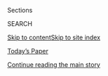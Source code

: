 <div id="app">

<div>

<div class="NYTAppHideMasthead css-1r6wvpq e1suatyy0">

<div class="section css-ui9rw0 e1suatyy2">

<div class="css-eph4ug er09x8g0">

<div class="css-6n7j50">

</div>

<span class="css-1dv1kvn">Sections</span>

<div class="css-10488qs">

<span class="css-1dv1kvn">SEARCH</span>

</div>

[Skip to content](#site-content)[Skip to site
index](#site-index)

</div>

<div class="css-10698na e1huz5gh0">

</div>

</div>

<div id="masthead-bar-one" class="section hasLinks css-15hmgas e1csuq9d3">

<div class="css-uqyvli e1csuq9d0">

</div>

<div class="css-1uqjmks e1csuq9d1">

</div>

<div class="css-9e9ivx">

[](https://myaccount.nytimes.com/auth/login?response_type=cookie&client_id=vi)

</div>

<div class="css-1bvtpon e1csuq9d2">

[Today’s Paper](https://www.nytimes.com/section/todayspaper)

</div>

</div>

</div>

</div>

<div data-aria-hidden="false">

<div id="site-content" data-role="main">

<div id="top-wrapper" class="css-15p45cc eaca97t0" type="top">

<div id="top-slug" class="css-19x0jxb eaca97t1" hidden="">

Advertisement

</div>

[Continue reading the main
story](#after-top)

<div class="ad top-wrapper" style="text-align:center;height:100%;display:block;min-height:90px">

<div id="top" class="place-ad" data-position="top" data-size-key="top">

</div>

</div>

<div id="after-top">

</div>

</div>

<div id="reviews" class="section css-15h4p1b e9abtgs0" itemscope="" itemtype="http://schema.org/CollectionPage">

<div class="css-1j21atc e1svk9qx1">

<div class="css-fmiefx e1svk9qx2">

### <span class="css-hue6tr ezz4tcd1">[Food](/dining)</span>

</div>

<div class="css-1hk7r2m eu54l5x0">

<div id="sponsor-wrapper" class="css-7a1pgi eaca97t0" type="sponsor" hidden="">

<div id="sponsor-slug" class="css-1l4mleb eaca97t1" hidden="">

Supported by

</div>

[Continue reading the main
story](#after-sponsor)

<div id="sponsor" class="ad sponsor-wrapper" style="text-align:left;height:100%;display:block">

</div>

<div id="after-sponsor">

</div>

</div>

</div>

<div class="css-nfcc9b e1svk9qx3">

<div class="css-vl9dhg e1svk9qx5">

<div class="css-1nrhkj6 e1svk9qx6">

# Restaurant Search

</div>

## <span>Pete Wells, our restaurant critic; Ligaya Mishan, the author of the Hungry City column; and other New York Times critics review New York restaurants, from four-star dining rooms to neighborhood joints.</span>

</div>

</div>

</div>

<div class="css-2l23f0 e1o5byef0">

<div class="css-1nggayj">

</div>

<div class="css-1f3p6gt">

<div class="css-kzqodk">

<div class="css-f9c2pw">

<div class="css-1dv1kvn">

Search

</div>

<div class="css-19v42ty">

</div>

</div>

</div>

<div class="css-1pqfwio">

<div class="css-1ul8wr8">

<div class="css-qoatwh">

Select RatingRating──★★★★ (Extraordinary)★★★ (Excellent)★★ (Very Good)★
(Good)SatisfactoryFairPoorNot Rated

<div class="arrow css-26t3oo">

<div class="css-1p1i8er">

</div>

</div>

</div>

<div class="css-qoatwh">

Select NeighborhoodNeighborhood──Battery Park
CityChelseaChinatownClintonEast HarlemEast VillageFinancial
DistrictFlatironGramercy ParkGreenwich VillageHarlemHudson SquareHudson
YardsInwoodKips BayKoreatownLittle ItalyLower East SideMeatpacking
DistrictMidtownMidtown EastMidtown SouthMidtown WestMorningside
HeightsMurray HillNoHoNolitaNoMadSoHoSutton PlaceTimes Square Theatre
DistrictTriBeCaUnion SquareUpper East SideUpper West SideWashington
HeightsWest VillageYorkvilleBedford-StuyvesantBensonhurstBoerum
HillBorough ParkBrighton BeachBrooklyn HeightsBushwickCarroll
GardensClinton HillCobble HillColumbia Street Waterfront DistrictConey
IslandCrown HeightsDitmasDowntown BrooklynEast WilliamsburgFort
GreeneFulton FerryGowanusGravesendGreenpointGreenwood HeightsMidwoodMill
BasinPark SlopePark Slope NorthPark Slope SouthProspect HeightsRed
HookSheepshead BaySunset ParkVinegar HillWilliamsburgWindsor
TerraceArverneAstoriaBay RidgeBaysideBelmontCollege
PointCoronaDitmarsElmhurstFloral ParkFlushingForest HillsHunts Point -
LongwoodJackson HeightsJamaica HillsLong Island CityMaspethMiddle
VillageRidgewoodSouth Ozone ParkSteinwaySunnysideThe
RockawaysWoodsideCity IslandConcourseFairmont - Claremont VillageFordham
HeightsKingsbridgeKingsbridge HeightsLongwoodMelroseMorris ParkNorth New
YorkNorwoodParkchesterSoundviewRosebankStapletonTompkinsville

<div class="arrow css-26t3oo">

<div class="css-1p1i8er">

</div>

</div>

</div>

<div class="css-qoatwh">

Select PricePrice──$$$$ (very expensive)$$$ (expensive)$$ (moderate)$
(inexpensive)

<div class="arrow css-26t3oo">

<div class="css-1p1i8er">

</div>

</div>

</div>

<div class="css-qoatwh">

Select
CuisineCuisine──AfghanAfricanAmericanArgentinianAsianAustralianAustrianBakery/Baked
GoodsBangladeshiBarbecueBelgianBistrosBrazilianCafesCajunCanadianCaribbeanChineseCocktail
BarsCoffee ShopsCreoleDeliDessertsDim SumDinersEastern European
EnglishEthiopianEuropeanFast FoodFrenchGermanGreekHamburgersHawaiianHot
DogsIndianIndonesianIrishItalianJapaneseKoreanKosherLatinLatin
AmericanMalaysianMediterraneanMexicanMiddle EasternModernistMoroccanNew
AmericanNew
ZealanderNoodlesPakistaniPhilippinePizzaPolishPortugueseRussianSaladsSandwichesScandinavianScottishSeafoodSmall
PlatesSoutheast AsianSouthernSouthwesternSpanishSri LankanSteak
HousesSushiTaiwaneseTapasTea
ShopsTex-MexThaiThemeTibetanTurkishUkrainianVeganVegetarianVietnameseWine
Bars

<div class="css-26t3oo">

<div class="css-1p1i8er">

</div>

</div>

</div>

</div>

<div class="css-eivoa1">

<span class="css-9n3bbc">NYT Critic’s
Pick</span>

</div>

</div>

## Latest Articles

### <span>Results</span> <span></span><span class="css-b1qqm4"> </span><span class="css-w2osyu">sorted by </span>

<div>

Select sort
    ordernewestoldest

<div class="arrow css-1k9o0us">

<div class="css-1ruzouy">

</div>

</div>

</div>

</div>

<div class="css-83v3fy">

<div class="css-1wl2ztb">

1.  
    
    <div class="css-102xbk1">
    
    [](https://www.nytimes.com/2020/03/12/dining/el-encebollado-de-rossy-review.html)
    
    <div class="css-xta72u">
    
    ## El Encebollado de Rossy
    
      - <span class="css-9n3bbc">NYT Critic’s Pick</span>
      - Latin American
      - $
      - Bushwick
    
    El Encebollado de Rossy serves homey and expertly prepared versions
    of coastal Ecuadorean specialties. On the weekends, the chef and
    co-owner Rossy Alarcón arrives at 4 a.m. to begin making stock for
    her encebollado, a fish soup thickened with yuca and garnished with
    paper-thin slices of red onion.
    
    By <span class="css-1lejymi">Marian
    Bull</span>
    
    </div>
    
    <div class="css-a2kzeo">
    
    ![](https://static01.nyt.com/images/2020/03/12/dining/12HUNGRY-ENCB-slide-MKZM/12HUNGRY-ENCB-slide-MKZM-mediumThreeByTwo210.jpg)
    
    </div>
    
    </div>
    
    March 12, 2020
    
      - [Read
        Review](https://www.nytimes.com/2020/03/12/dining/el-encebollado-de-rossy-review.html?rref=collection%2Fcollection%2Frestaurant-guide)

2.  
    
    <div class="css-102xbk1">
    
    [](https://www.nytimes.com/2020/03/10/dining/pastrami-masters-review-pete-wells.html)
    
    <div class="css-xta72u">
    
    ## Pastrami Masters
    
      - <span class="css-9n3bbc">NYT Critic’s
        Pick</span>
      - <span class="css-m4qchi" itemprop="reviewRating" itemtype="http://schema.org/Rating"></span>
        <span class="css-1dv1kvn">1 star</span>
      - Deli, Middle Eastern
      - $
      - East Williamsburg
    
    Pastrami Masters is perhaps the city’s only halal Jewish deli with a
    sideline in Lebanese cuisine. The corned beef, pastrami and braised
    brisket are nearly identical to the ones at David’s Brisket House in
    Bedford-Stuyvesant, which has the same owners.
    
    By <span class="css-1lejymi">Pete
    Wells</span>
    
    </div>
    
    <div class="css-a2kzeo">
    
    ![](https://static01.nyt.com/images/2020/03/11/dining/10REST-WAFA-slide-0V29/10REST-WAFA-slide-0V29-mediumThreeByTwo210.jpg)
    
    </div>
    
    </div>
    
    March 10, 2020
    
      - [Read
        Review](https://www.nytimes.com/2020/03/10/dining/pastrami-masters-review-pete-wells.html?rref=collection%2Fcollection%2Frestaurant-guide)

3.  
    
    <div class="css-102xbk1">
    
    [](https://www.nytimes.com/2020/03/05/dining/rice-and-miso-review-onigiri.html)
    
    <div class="css-xta72u">
    
    ## Rice & Miso
    
      - Japanese
      - $
      - Boerum Hill
    
    At this counter-service restaurant in Boerum Hill, Brooklyn, which
    opened in 2017, the owner Mika Hatsushima uses brown rice and
    organic ingredients for a healthier take on the comfort food she ate
    as a child in Tokyo.
    
    By <span class="css-1lejymi">Mahira
    Rivers</span>
    
    </div>
    
    <div class="css-a2kzeo">
    
    ![](https://static01.nyt.com/images/2020/03/05/dining/05HUNGRY-RICE-slide-IA58/05HUNGRY-RICE-slide-IA58-mediumThreeByTwo210.jpg)
    
    </div>
    
    </div>
    
    March 5, 2020
    
      - [Read
        Review](https://www.nytimes.com/2020/03/05/dining/rice-and-miso-review-onigiri.html?rref=collection%2Fcollection%2Frestaurant-guide)

4.  
    
    <div class="css-102xbk1">
    
    [](https://www.nytimes.com/2020/03/03/dining/le-crocodile-review-pete-wells.html)
    
    <div class="css-xta72u">
    
    ## Le Crocodile
    
      - <span class="css-9n3bbc">NYT Critic’s
        Pick</span>
      - <span class="css-m4qchi" itemprop="reviewRating" itemtype="http://schema.org/Rating"></span>
        <span class="css-1dv1kvn">3 star</span>
      - French
      - $$$
      - Williamsburg
    
    The menu at Jake Leiber and Aidan O’Neal’s second restaurant is
    long, with so many dishes you’re not quite sure at first whether two
    chefs whose best-known creation is a pancake will be able to keep
    up. They do that and then some.
    
    By <span class="css-1lejymi">Pete
    Wells</span>
    
    </div>
    
    <div class="css-a2kzeo">
    
    ![](https://static01.nyt.com/images/2020/03/04/dining/03REST-slide-K6VF/03REST-slide-K6VF-mediumThreeByTwo210.jpg)
    
    </div>
    
    </div>
    
    March 3, 2020
    
      - [Read
        Review](https://www.nytimes.com/2020/03/03/dining/le-crocodile-review-pete-wells.html?rref=collection%2Fcollection%2Frestaurant-guide)
      - [Reserve a
        Table](https://resy.com/cities/ny/le-crocodile?utm_source=nyt&utm_medium=restoprofile&utm_campaign=affiliates&aff_id=c1fe784)

5.  
    
    <div class="css-102xbk1">
    
    [](https://www.nytimes.com/2020/02/28/dining/hamido-seafood-astoria.html)
    
    <div class="css-xta72u">
    
    ## Hamido Seafood
    
      - <span class="css-9n3bbc">NYT Critic’s Pick</span>
      - Middle Eastern
      - $$
      - Astoria
    
    At this lively restaurant run by Moghared Mansy, known as Rudy, and
    his cousin Mohamed Abuker, who grew up in the ancient port city of
    Alexandria, Egypt, diners line up at a counter to choose from a
    jewelry-case array of seafood.
    
    By <span class="css-1lejymi">Ligaya
    Mishan</span>
    
    </div>
    
    <div class="css-a2kzeo">
    
    ![](https://static01.nyt.com/images/2020/02/27/dining/27HUNGRY-slide-C0EO/27HUNGRY-slide-C0EO-mediumThreeByTwo210.jpg)
    
    </div>
    
    </div>
    
    Feb. 28, 2020
    
      - [Read
        Review](https://www.nytimes.com/2020/02/28/dining/hamido-seafood-astoria.html?rref=collection%2Fcollection%2Frestaurant-guide)

6.  
    
    <div class="css-102xbk1">
    
    [](https://www.nytimes.com/2020/02/20/dining/noods-n-chill-review-thai.html)
    
    <div class="css-xta72u">
    
    ## Noods n’ Chill
    
      - <span class="css-9n3bbc">NYT Critic’s Pick</span>
      - Thai
      - $
      - Williamsburg
    
    Noods n’ Chill is the newest outpost from the team behind Plant Love
    House, which opened in Elmhurst, Queens, in 2014 and expanded to
    Prospect Heights and Kensington, Brooklyn.
    
    By <span class="css-1lejymi">Marian
    Bull</span>
    
    </div>
    
    <div class="css-a2kzeo">
    
    ![](https://static01.nyt.com/images/2020/02/20/dining/20HUNGRY-NOODS-slide-ZC4Y/20HUNGRY-NOODS-slide-ZC4Y-mediumThreeByTwo210.jpg)
    
    </div>
    
    </div>
    
    Feb. 20, 2020
    
      - [Read
        Review](https://www.nytimes.com/2020/02/20/dining/noods-n-chill-review-thai.html?rref=collection%2Fcollection%2Frestaurant-guide)

7.  
    
    <div class="css-102xbk1">
    
    [](https://www.nytimes.com/2020/02/18/dining/caleta-111-cevicheria-review-pete-wells.html)
    
    <div class="css-xta72u">
    
    ## Caleta 111 Cevicheria
    
      - <span class="css-9n3bbc">NYT Critic’s
        Pick</span>
      - <span class="css-m4qchi" itemprop="reviewRating" itemtype="http://schema.org/Rating"></span>
        <span class="css-1dv1kvn">1 star</span>
      - Latin American
      - $$
      - Richmond Hill
    
    Lime juice jolts through almost every dish that leaves Luis
    Caballero’s end of a long counter that is, in fact, the restaurant’s
    entire kitchen.
    
    By <span class="css-1lejymi">Pete
    Wells</span>
    
    </div>
    
    <div class="css-a2kzeo">
    
    ![](https://static01.nyt.com/images/2020/02/18/dining/18Rest-Caleta-slide-4D6F/18Rest-Caleta-slide-4D6F-mediumThreeByTwo210.jpg)
    
    </div>
    
    </div>
    
    Feb. 18, 2020
    
      - [Read
        Review](https://www.nytimes.com/2020/02/18/dining/caleta-111-cevicheria-review-pete-wells.html?rref=collection%2Fcollection%2Frestaurant-guide)

8.  
    
    <div class="css-102xbk1">
    
    [](https://www.nytimes.com/2020/02/13/dining/joju-review-banh-mi.html)
    
    <div class="css-xta72u">
    
    ## JoJu
    
      - <span class="css-9n3bbc">NYT Critic’s Pick</span>
      - Asian, Southeast Asian, Vietnamese
      - $
      - Elmhurst
    
    The first JoJu opened in 2011 on a crowded strip of Elmhurst,
    Queens, selling Vietnamese banh mi in wax-paper egg-roll bags off a
    menu in Chinese and English. Eight years later, a second JoJu
    appeared on Fifth Avenue in Midtown Manhattan, with iPad kiosks and
    branded takeout boxes in lemongrass-green. The banh mi remain
    exemplary, if not wholly traditional, with classic pâté and quivery
    head cheese offered alongside Korean bulgogi. Twice-fried fries come
    heaped with pickled daikon and carrots, cilantro and jalapeño, and
    lashed with spicy mayo, a demi-glace of pork stock and the kind of
    bright-hot green sauce that anoints Peruvian roast chicken. The
    chef, Julie Wong, said, “I wanted to embrace Queens as a melting
    pot.”
    
    By <span class="css-1lejymi">Ligaya
    Mishan</span>
    
    </div>
    
    <div class="css-a2kzeo">
    
    ![](https://static01.nyt.com/images/2020/02/13/dining/13HUNGRY-JOJU-slide-R38X/13HUNGRY-JOJU-slide-R38X-mediumThreeByTwo210.jpg)
    
    </div>
    
    </div>
    
    Feb. 13, 2020
    
      - [Read
        Review](https://www.nytimes.com/2020/02/13/dining/joju-review-banh-mi.html?rref=collection%2Fcollection%2Frestaurant-guide)

9.  
    
    <div class="css-102xbk1">
    
    [](https://www.nytimes.com/2020/02/11/dining/tavern-by-ws-review-pete-wells.html)
    
    <div class="css-xta72u">
    
    ## The Tavern by WS
    
      - <span class="css-9n3bbc">NYT Critic’s
        Pick</span>
      - <span class="css-m4qchi" itemprop="reviewRating" itemtype="http://schema.org/Rating"></span>
        <span class="css-1dv1kvn">2 star</span>
      - American
      - $$$$
      - Chelsea
    
    The Tavern by WS is very nearly another case of an aging brand
    getting funky on the dance floor to prove that the old man’s still
    got it. (The initials stand for Wine Spectator, whose publisher is
    one of the owners.) But somewhere in an unseen kitchen behind those
    walls a brigade of cooks is working like crazy to keep that from
    happening.
    
    By <span class="css-1lejymi">Pete
    Wells</span>
    
    </div>
    
    <div class="css-a2kzeo">
    
    ![](https://static01.nyt.com/images/2020/02/12/dining/11Rest-Tav-slide-CH5X/11Rest-Tav-slide-CH5X-mediumThreeByTwo210.jpg)
    
    </div>
    
    </div>
    
    Feb. 11, 2020
    
      - [Read
        Review](https://www.nytimes.com/2020/02/11/dining/tavern-by-ws-review-pete-wells.html?rref=collection%2Fcollection%2Frestaurant-guide)
      - [Reserve a
        Table](https://resy.com/cities/ny/tavern-by-ws?utm_source=nyt&utm_medium=restoprofile&utm_campaign=affiliates&aff_id=c1fe784)

10. 
    
    <div class="css-102xbk1">
    
    [](https://www.nytimes.com/2020/02/11/dining/nari-review-tejal-rao.html)
    
    <div class="css-xta72u">
    
    ## Nari
    
      - <span class="css-9n3bbc">NYT Critic’s Pick</span>
      - Thai
      - $$$
    
    Pim Techamuanvivit’s modern, luxurious Thai restaurant inside the
    Hotel Kabuki pairs local seasonal fruit, from Meyer lemons and
    pluots to blood oranges, with Thai ingredients, and dissolves Early
    Girl tomatoes in curry paste.
    
    By <span class="css-1lejymi">Tejal
    Rao</span>
    
    </div>
    
    <div class="css-a2kzeo">
    
    ![](https://static01.nyt.com/images/2020/02/11/dining/11NARI-slide-C60Q/11NARI-slide-C60Q-mediumThreeByTwo210.jpg)
    
    </div>
    
    </div>
    
    Feb. 11, 2020
    
      - [Read
        Review](https://www.nytimes.com/2020/02/11/dining/nari-review-tejal-rao.html?rref=collection%2Fcollection%2Frestaurant-guide)
      - [Reserve a
        Table](https://resy.com/cities/sf/nari?utm_source=nyt&utm_medium=restoprofile&utm_campaign=affiliates&aff_id=c1fe784)

<div class="css-1t62hi8">

<div class="css-1stvaey">

Show
More

<div>

<div style="border:0;clip:rect(0 0 0 0);height:1px;margin:-1px;overflow:hidden;white-space:nowrap;padding:0;width:1px;position:absolute" data-role="log" data-aria-live="assertive">

</div>

<div style="border:0;clip:rect(0 0 0 0);height:1px;margin:-1px;overflow:hidden;white-space:nowrap;padding:0;width:1px;position:absolute" data-role="log" data-aria-live="assertive">

</div>

<div style="border:0;clip:rect(0 0 0 0);height:1px;margin:-1px;overflow:hidden;white-space:nowrap;padding:0;width:1px;position:absolute" data-role="log" data-aria-live="polite">

</div>

<div style="border:0;clip:rect(0 0 0 0);height:1px;margin:-1px;overflow:hidden;white-space:nowrap;padding:0;width:1px;position:absolute" data-role="log" data-aria-live="polite">

</div>

</div>

</div>

</div>

</div>

<div class="css-1sjrs55">

<div id="mid1-wrapper" class="css-10wkyv7 eaca97t0" type="lede">

<div id="mid1-slug" class="css-1tag3rd eaca97t1">

Advertisement

</div>

[Continue reading the main
story](#after-mid1)

<div id="mid1" class="ad mid1-wrapper" style="text-align:center;height:100%;display:block;min-height:250px">

</div>

<div id="after-mid1">

</div>

</div>

## What the Stars Mean

  - Poor  
     
  - Fair  
     
  - Satisfactory  
     
  - <span class="css-1ly73wi">1 star</span>  
    Good
  - <span class="css-1ly73wi">2 stars</span>  
    Very Good
  - <span class="css-1ly73wi">3 stars</span>  
    Excellent
  - <span class="css-1ly73wi">4 stars</span>  
    Extraordinary

Only the chief restaurant critic can assign star ratings

## What the Dollar Signs Mean

  - $  
    Inexpensive
  - $$  
    Moderate
  - $$$  
    Expensive
  - $$$$  
    Very Expensive

</div>

</div>

</div>

</div>

</div>

## Site Index

<div>

</div>

## Site Information Navigation

  - [© <span>2020</span> <span>The New York Times
    Company</span>](https://help.nytimes.com/hc/en-us/articles/115014792127-Copyright-notice)

<!-- end list -->

  - [NYTCo](https://www.nytco.com/)
  - [Contact
    Us](https://help.nytimes.com/hc/en-us/articles/115015385887-Contact-Us)
  - [Work with us](https://www.nytco.com/careers/)
  - [Advertise](https://nytmediakit.com/)
  - [T Brand Studio](http://www.tbrandstudio.com/)
  - [Your Ad
    Choices](https://www.nytimes.com/privacy/cookie-policy#how-do-i-manage-trackers)
  - [Privacy](https://www.nytimes.com/privacy)
  - [Terms of
    Service](https://help.nytimes.com/hc/en-us/articles/115014893428-Terms-of-service)
  - [Terms of
    Sale](https://help.nytimes.com/hc/en-us/articles/115014893968-Terms-of-sale)
  - [Site
    Map](https://spiderbites.nytimes.com)
  - [Help](https://help.nytimes.com/hc/en-us)
  - [Subscriptions](https://www.nytimes.com/subscription?campaignId=37WXW)

</div>

</div>
